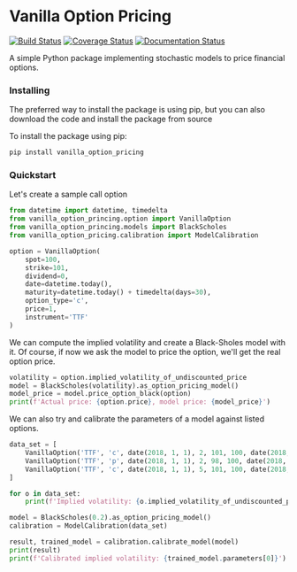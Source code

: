 # Vanilla Option Pricing
[![Build Status](https://travis-ci.org/donlelef/vanilla-option-pricing.svg?branch=master)](https://travis-ci.org/donlelef/vanilla-option-pricing) 
[![Coverage Status](https://coveralls.io/repos/github/donlelef/vanilla-option-pricing/badge.svg?branch=master)](https://coveralls.io/github/donlelef/vanilla-option-pricing?branch=master)
[![Documentation Status](https://readthedocs.org/projects/vanilla-option-pricing/badge/?version=latest)](https://vanilla-option-pricing.readthedocs.io/en/latest/?badge=latest)

A simple Python package implementing stochastic models to price financial options.

### Installing
The preferred way to install the package is using pip,
but you can also download the code and install the package from source

To install the package using pip:

```bash
pip install vanilla_option_pricing
```

### Quickstart
Let's create a sample call option

```python
from datetime import datetime, timedelta
from vanilla_option_princing.option import VanillaOption
from vanilla_option_princing.models import BlackScholes
from vanilla_option_pricing.calibration import ModelCalibration

option = VanillaOption(
    spot=100,
    strike=101,
    dividend=0,
    date=datetime.today(),
    maturity=datetime.today() + timedelta(days=30),
    option_type='c',
    price=1,
    instrument='TTF'
)
```

We can compute the implied volatility and create a Black-Sholes model 
with it. Of course, if now we ask the model to price the option, we'll
get the real option price.

```python
volatility = option.implied_volatility_of_undiscounted_price
model = BlackScholes(volatility).as_option_pricing_model()
model_price = model.price_option_black(option)
print(f'Actual price: {option.price}, model price: {model_price}')
```

We can also try and calibrate the parameters of a model against 
listed options.

```python
data_set = [
    VanillaOption('TTF', 'c', date(2018, 1, 1), 2, 101, 100, date(2018, 2, 1)),
    VanillaOption('TTF', 'p', date(2018, 1, 1), 2, 98, 100, date(2018, 2, 1)),
    VanillaOption('TTF', 'c', date(2018, 1, 1), 5, 101, 100, date(2018, 5, 31))
]

for o in data_set:
    print(f'Implied volatility: {o.implied_volatility_of_undiscounted_price}')

model = BlackScholes(0.2).as_option_pricing_model()
calibration = ModelCalibration(data_set)

result, trained_model = calibration.calibrate_model(model)
print(result)
print(f'Calibrated implied volatility: {trained_model.parameters[0]}') 
```




